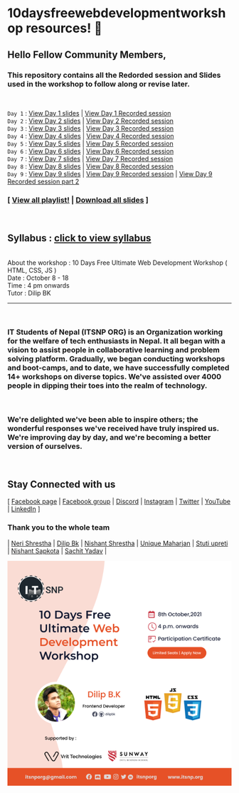 # 10daysfreewebdevelopmentworkshop resources! 🎉

## Hello Fellow Community Members, <br/>
###  This repository contains all the Redorded session and Slides used in the workshop to follow along or revise later. 
</br>

`Day 1` : [View Day 1 slides](https://github.com/whoissubedibibek/10daysfreewebdevelopmentworkshop/raw/main/Resources/day_1.pdf) | [View Day 1 Recorded session](https://youtu.be/zU-mMLjCOYA)
<br/>
`Day 2` : [View Day 2 slides](https://github.com/whoissubedibibek/10daysfreewebdevelopmentworkshop/raw/main/Resources/day_2.pdf) | [View Day 2 Recorded session](https://youtu.be/zWnv2eTjsKw)
<br/>
`Day 3` : [View Day 3 slides](https://github.com/whoissubedibibek/10daysfreewebdevelopmentworkshop/raw/main/Resources/day_3.pdf) | [View Day 3 Recorded session](https://youtu.be/wp50LfynycE)
<br/>
`Day 4` : [View Day 4 slides](https://github.com/whoissubedibibek/10daysfreewebdevelopmentworkshop/raw/main/Resources/day_4.pdf) | [View Day 4 Recorded session](https://youtu.be/HPpZDoo8GTE)
<br/>
`Day 5` : [View Day 5 slides](https://github.com/whoissubedibibek/10daysfreewebdevelopmentworkshop/raw/main/Resources/day_5.pdf) | [View Day 5 Recorded session](https://youtu.be/vW3ov4VqOIY)
<br/>
`Day 6` : [View Day 6 slides](https://github.com/whoissubedibibek/10daysfreewebdevelopmentworkshop/raw/main/Resources/day_6.pdf) | [View Day 6 Recorded session](https://youtu.be/0WxpXVXR_IQ)
<br/>
`Day 7` : [View Day 7 slides](https://github.com/whoissubedibibek/10daysfreewebdevelopmentworkshop/raw/main/Resources/day_7.pdf) | [View Day 7 Recorded session](https://youtu.be/A3tKvp9ORGA)
<br/>
`Day 8` : [View Day 8 slides](https://github.com/whoissubedibibek/10daysfreewebdevelopmentworkshop/raw/main/Resources/day_8.pdf) | [View Day 8 Recorded session](https://youtu.be/CJbvqUBI8RA)
<br/>
`Day 9` : [View Day 9 slides](https://github.com/whoissubedibibek/10daysfreewebdevelopmentworkshop/raw/main/Resources/day_9.pdf) | [View Day 9 Recorded session](https://youtu.be/fvNVqfn6DpM) | [View Day 9 Recorded session part 2](https://youtu.be/PC7-1iFqS9s) <br/>

### [ [View all playlist!](https://www.youtube.com/playlist?list=PLkHMopSWmw_T8JxGRE1E8If1mUcj4o-LA) | [Download all slides](https://github.com/whoissubedibibek/10daysfreewebdevelopmentworkshop/raw/main/Resources/itsnpallslides.zip) ]

<br/>

## Syllabus : [click to view syllabus](https://docs.google.com/document/d/1T05QsBsgvGhdUvSo8VCEnkaO8P8ZKRtswLXpgtpkQwc/edit)


<br/>
About the workshop : 10 Days Free Ultimate Web Development Workshop ( HTML, CSS, JS )<br/>
Date : October 8 - 18<br/>
Time : 4 pm onwards<br/>
Tutor : Dilip BK <br/>

***
</br> 

### IT Students of Nepal (ITSNP ORG) is an Organization working for the welfare of tech enthusiasts in Nepal. It all began with a vision to assist people in collaborative learning and problem solving platform. Gradually, we began conducting workshops and boot-camps, and to date, we have successfully completed 14+ workshops on diverse topics. We've assisted over 4000 people in dipping their toes into the realm of technology. 
</br>

### We're delighted we've been able to inspire others; the wonderful responses we've received have truly inspired us. We're improving day by day, and we're becoming a better version of ourselves. 
</br>

## Stay Connected with us
[ [Facebook page](https://tiny.cc/itsnpfb)  |
[Facebook group](https://www.facebook.com/groups/techforimpact) |
[Discord](https://tiny.cc/itsnpdiscord) |
[Instagram](https://tiny.cc/itsnpig) |
[Twitter](https://tiny.cc/itsnptwitter) |
[YouTube](https://tiny.cc/itsnpyt) |
[LinkedIn](https://www.linkedin.com/company/itsnporg) ]

### Thank you to the whole team 

| [Neri Shrestha](https://github.com/shresthaneri) | [ Dilip Bk](https://github.com/dilipbk) | [Nishant Shrestha](https://github.com/sNishant011) | [	Unique Maharjan](https://github.com/UniqueMaharjan) | [	Stuti upreti ](https://github.com/thestuti) | [Nishant Sapkota](https://github.com/thenishantsapkota) | [Sachit Yadav](https://github.com/ASACHIT) |

![workshop graphics](/Workshopgraphics.png) 
